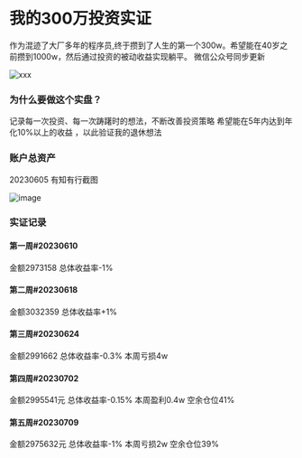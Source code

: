 # 我的300万投资实证


作为混迹了大厂多年的程序员,终于攒到了人生的第一个300w。希望能在40岁之前攒到1000w，然后通过投资的被动收益实现躺平。
微信公众号同步更新

![xxx](https://github.com/touzishizheng/300w_in_stock_market/assets/136185373/896716a0-9517-4def-8d7f-e8a3b34570c2)

### 为什么要做这个实盘？
  记录每一次投资、每一次踌躇时的想法，不断改善投资策略
  希望能在5年内达到年化10%以上的收益 ，以此验证我的退休想法

### 账户总资产
20230605
有知有行截图

![image](https://github.com/touzishizheng/300w_in_stock_market/assets/136185373/63fe0983-48b7-423d-8c0e-aaedcac8b966)


### 实证记录

#### 第一周#20230610 
金额2973158    总体收益率-1%
#### 第二周#20230618
金额3032359    总体收益率+1%
#### 第三周#20230624
金额2991662    总体收益率-0.3%  本周亏损4w
#### 第四周#20230702
金额2995541元  总体收益率-0.15%  本周盈利0.4w 空余仓位41%
#### 第五周#20230709
金额2975632元  总体收益率-1% 本周亏损2w 空余仓位39%

